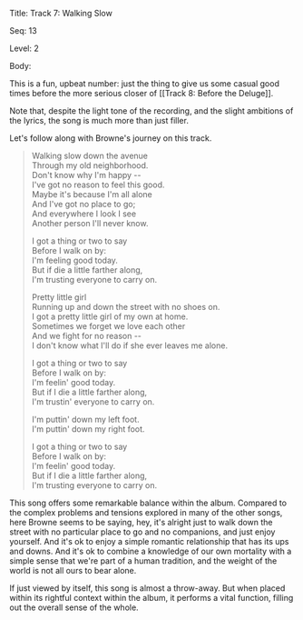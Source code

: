 Title:  Track 7: Walking Slow

Seq:    13

Level:  2

Body: 

This is a fun, upbeat number: just the thing to give us some casual good times before the more serious closer of [[Track 8: Before the Deluge]]. 

Note that, despite the light tone of the recording, and the slight ambitions of the lyrics, the song is much more than just filler. 

Let's follow along with Browne's journey on this track. 

> Walking slow down the avenue  
> Through my old neighborhood.  
> Don't know why I'm happy --   
> I've got no reason to feel this good.  
> Maybe it's because I'm all alone  
> And I've got no place to go;  
> And everywhere I look I see  
> Another person I'll never know.  
>   
> I got a thing or two to say  
> Before I walk on by:  
> I'm feeling good today.  
> But if die a little farther along,  
> I'm trusting everyone to carry on.  
>   
> Pretty little girl   
> Running up and down the street with no shoes on.  
> I got a pretty little girl of my own at home.  
> Sometimes we forget we love each other  
> And we fight for no reason --    
> I don't know what I'll do if she ever leaves me alone.  
>   
> I got a thing or two to say  
> Before I walk on by:  
> I'm feelin' good today.  
> But if I die a little farther along,  
> I'm trustin' everyone to carry on.  
>   
> I'm puttin' down my left foot.  
> I'm puttin' down my right foot.  
>   
> I got a thing or two to say  
> Before I walk on by:  
> I'm feelin' good today.  
> But if I die a little farther along,  
> I'm trusting everyone to carry on.

This song offers some remarkable balance within the album. Compared to the complex problems and tensions explored in many of the other songs, here Browne seems to be saying, hey, it's alright just to walk down the street with no particular place to go and no companions, and just enjoy yourself. And it's ok to enjoy a simple romantic relationship that has its ups and downs. And it's ok to combine a knowledge of our own mortality with a simple sense that we're part of a human tradition, and the weight of the world is not all ours to bear alone. 

If just viewed by itself, this song is almost a throw-away. But when placed within its rightful context within the album, it performs a vital function, filling out the overall sense of the whole. 

